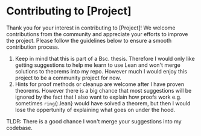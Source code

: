 # Contributing to [Project]

Thank you for your interest in contributing to [Project]! We welcome contributions from the
community and appreciate your efforts to improve the project. Please follow the guidelines below
to ensure a smooth contribution process.

1. Keep in mind that this is part of a Bsc. thesis. Therefore I would only like getting suggestions to help me learn to use Lean and won't merge solutions to theorems into my repo. However much I would enjoy this project to be a community project for now.
2. Hints for proof methods or cleanup are welcome after I have proven theorems. However there is a big chance that most suggestions will be ignored by the fact that I also want to explain how proofs work e.g. sometimes `ring`{:.lean} would have solved a theorem, but then I would lose the oppertunity of explaining what goes on under the hood.

TLDR: There is a good chance I won't merge your suggestions into my codebase.

